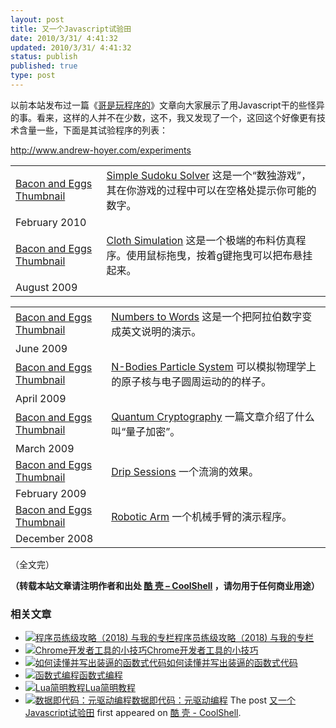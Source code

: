 ```yaml
---
layout: post
title: 又一个Javascript试验田
date: 2010/3/31/ 4:41:32
updated: 2010/3/31/ 4:41:32
status: publish
published: true
type: post
---
```


以前本站发布过一篇《[哥是玩程序的](https://coolshell.cn/articles/1932.html)》文章向大家展示了用Javascript干的些怪异的事。看来，这样的人并不在少数，这不，我又发现了一个，这回这个好像更有技术含量一些，下面是其试验程序的列表：


<http://www.andrew-hoyer.com/experiments>




|  |  |
| --- | --- |
| [Bacon and Eggs Thumbnail](http://www.andrew-hoyer.com/experiments/sudoku) | [Simple Sudoku Solver](http://www.andrew-hoyer.com/experiments/sudoku) 这是一个“数独游戏”，其在你游戏的过程中可以在空格处提示你可能的数字。
February 2010 |
| [Bacon and Eggs Thumbnail](http://www.andrew-hoyer.com/experiments/cloth) | [Cloth Simulation](http://www.andrew-hoyer.com/experiments/cloth) 这是一个极端的布料仿真程序。使用鼠标拖曳，按着g键拖曳可以把布悬挂起来。
August 2009 |





|  |  |
| --- | --- |
| [Bacon and Eggs Thumbnail](http://www.andrew-hoyer.com/experiments/numbers) | [Numbers to Words](http://www.andrew-hoyer.com/experiments/numbers) 这是一个把阿拉伯数字变成英文说明的演示。
June 2009 |
| [Bacon and Eggs Thumbnail](http://www.andrew-hoyer.com/experiments/particle_system) | [N-Bodies Particle System](http://www.andrew-hoyer.com/experiments/particle_system) 可以模拟物理学上的原子核与电子圆周运动的的样子。
April 2009 |
| [Bacon and Eggs Thumbnail](http://www.andrew-hoyer.com/experiments/quantum_cryptography) | [Quantum Cryptography](http://www.andrew-hoyer.com/experiments/quantum_cryptography) 一篇文章介绍了什么叫“量子加密”。
March 2009 |
| [Bacon and Eggs Thumbnail](http://www.andrew-hoyer.com/experiments/dripsessions) | [Drip Sessions](http://www.andrew-hoyer.com/experiments/dripsessions) 一个流淌的效果。
February 2009 |
| [Bacon and Eggs Thumbnail](http://www.andrew-hoyer.com/experiments/robotarm) | [Robotic Arm](http://www.andrew-hoyer.com/experiments/robotarm) 一个机械手臂的演示程序。
December 2008 |


（全文完）



**（转载本站文章请注明作者和出处 [酷 壳 – CoolShell](https://coolshell.cn/) ，请勿用于任何商业用途）**



### 相关文章

* [![程序员练级攻略（2018)  与我的专栏](https://coolshell.cn/wp-content/uploads/2018/05/300x262-150x150.jpg)](https://coolshell.cn/articles/18360.html)[程序员练级攻略（2018) 与我的专栏](https://coolshell.cn/articles/18360.html)
* [![Chrome开发者工具的小技巧](https://coolshell.cn/wp-content/uploads/2017/01/pretty-code-150x150.gif)](https://coolshell.cn/articles/17634.html)[Chrome开发者工具的小技巧](https://coolshell.cn/articles/17634.html)
* [![如何读懂并写出装逼的函数式代码](https://coolshell.cn/wp-content/uploads/2016/10/drawing-recursive-150x150.jpg)](https://coolshell.cn/articles/17524.html)[如何读懂并写出装逼的函数式代码](https://coolshell.cn/articles/17524.html)
* [![函数式编程](https://coolshell.cn/wp-content/uploads/2013/12/yoda-lambda-150x150.png)](https://coolshell.cn/articles/10822.html)[函数式编程](https://coolshell.cn/articles/10822.html)
* [![Lua简明教程](https://coolshell.cn/wp-content/uploads/2013/12/lua-150x150.gif)](https://coolshell.cn/articles/10739.html)[Lua简明教程](https://coolshell.cn/articles/10739.html)
* [![数据即代码：元驱动编程](https://coolshell.cn/wp-content/plugins/wordpress-23-related-posts-plugin/static/thumbs/24.jpg)](https://coolshell.cn/articles/10337.html)[数据即代码：元驱动编程](https://coolshell.cn/articles/10337.html)
The post [又一个Javascript试验田](https://coolshell.cn/articles/2276.html) first appeared on [酷 壳 - CoolShell](https://coolshell.cn).